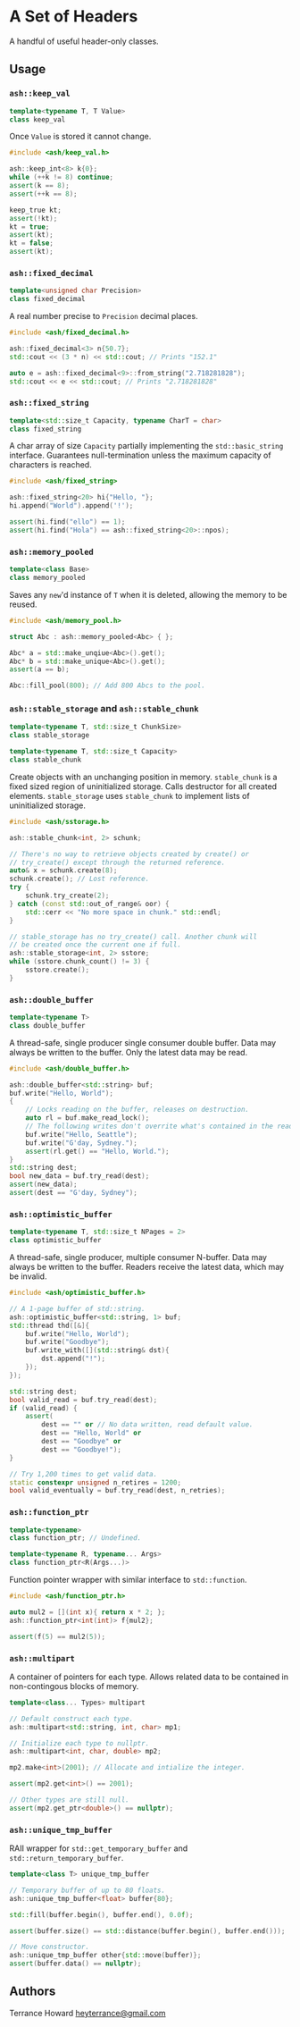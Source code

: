 # A Set of Headers
A handful of useful header-only classes.

## Usage

### `ash::keep_val`

```cpp
template<typename T, T Value>
class keep_val
```
Once `Value` is stored it cannot change.

```cpp
#include <ash/keep_val.h>

ash::keep_int<8> k{0};
while (++k != 8) continue;
assert(k == 8);
assert(++k == 8);

keep_true kt;
assert(!kt);
kt = true;
assert(kt);
kt = false;
assert(kt);
```

### `ash::fixed_decimal`

```cpp
template<unsigned char Precision>
class fixed_decimal
```
A real number precise to `Precision` decimal places.

```cpp
#include <ash/fixed_decimal.h>

ash::fixed_decimal<3> n{50.7};
std::cout << (3 * n) << std::cout; // Prints "152.1"

auto e = ash::fixed_decimal<9>::from_string("2.718281828");
std::cout << e << std::cout; // Prints "2.718281828"
```

### `ash::fixed_string`

```cpp
template<std::size_t Capacity, typename CharT = char>
class fixed_string
```
A char array of size `Capacity` partially implementing the `std::basic_string`
interface. Guarantees null-termination unless the maximum capacity of
characters is reached.

```cpp
#include <ash/fixed_string>

ash::fixed_string<20> hi{"Hello, "};
hi.append("World").append('!');

assert(hi.find("ello") == 1);
assert(hi.find("Hola") == ash::fixed_string<20>::npos);
```

### `ash::memory_pooled`

```cpp
template<class Base>
class memory_pooled
```
Saves any `new`'d instance of `T` when it is deleted, allowing the memory to be
reused.

```cpp
#include <ash/memory_pool.h>

struct Abc : ash::memory_pooled<Abc> { };

Abc* a = std::make_unqiue<Abc>().get();
Abc* b = std::make_unique<Abc>().get();
assert(a == b);

Abc::fill_pool(800); // Add 800 Abcs to the pool.
```

### `ash::stable_storage` and `ash::stable_chunk`

```cpp
template<typename T, std::size_t ChunkSize>
class stable_storage

template<typename T, std::size_t Capacity>
class stable_chunk
```

Create objects with an unchanging position in memory.
`stable_chunk` is a fixed sized region of uninitialized storage. Calls
destructor for all created elements. `stable_storage` uses `stable_chunk` to
implement lists of uninitialized storage.

```cpp
#include <ash/sstorage.h>

ash::stable_chunk<int, 2> schunk;

// There's no way to retrieve objects created by create() or
// try_create() except through the returned reference.
auto& x = schunk.create(8);
schunk.create(); // Lost reference.
try {
    schunk.try_create(2);
} catch (const std::out_of_range& oor) {
    std::cerr << "No more space in chunk." std::endl;
}

// stable_storage has no try_create() call. Another chunk will
// be created once the current one if full.
ash::stable_storage<int, 2> sstore;
while (sstore.chunk_count() != 3) {
    sstore.create();
}
```

### `ash::double_buffer`

```cpp
template<typename T>
class double_buffer
```

A thread-safe, single producer single consumer double buffer. Data may always
be written to the buffer. Only the latest data may be read.

```cpp
#include <ash/double_buffer.h>

ash::double_buffer<std::string> buf;
buf.write("Hello, World");
{
    // Locks reading on the buffer, releases on destruction.
    auto rl = buf.make_read_lock();
    // The following writes don't overrite what's contained in the read_lock.
    buf.write("Hello, Seattle");
    buf.write("G'day, Sydney.");
    assert(rl.get() == "Hello, World.");
}
std::string dest;
bool new_data = buf.try_read(dest);
assert(new_data);
assert(dest == "G'day, Sydney");
```
### `ash::optimistic_buffer`

```cpp
template<typename T, std::size_t NPages = 2>
class optimistic_buffer
```

A thread-safe, single producer, multiple consumer N-buffer. Data may always be
written to the buffer. Readers receive the latest data, which may be invalid.

```cpp
#include <ash/optimistic_buffer.h>

// A 1-page buffer of std::string.
ash::optimistic_buffer<std::string, 1> buf;
std::thread thd([&]{
    buf.write("Hello, World");
    buf.write("Goodbye");
    buf.write_with([](std::string& dst){
        dst.append("!");
    });
});

std::string dest;
bool valid_read = buf.try_read(dest);
if (valid_read) {
    assert(
        dest == "" or // No data written, read default value.
        dest == "Hello, World" or
        dest == "Goodbye" or
        dest == "Goodbye!");
}

// Try 1,200 times to get valid data.
static constexpr unsigned n_retires = 1200;
bool valid_eventually = buf.try_read(dest, n_retries);
```


### `ash::function_ptr`

```cpp
template<typename>
class function_ptr; // Undefined.

template<typename R, typename... Args>
class function_ptr<R(Args...)>
```
Function pointer wrapper with similar interface to `std::function`.

```cpp
#include <ash/function_ptr.h>

auto mul2 = [](int x){ return x * 2; };
ash::function_ptr<int(int)> f{mul2};

assert(f(5) == mul2(5));
```

### `ash::multipart`
A container of pointers for each type. Allows related data to be contained in non-contingous blocks of memory.

```cpp
template<class... Types> multipart
```

```cpp
// Default construct each type.
ash::multipart<std::string, int, char> mp1;

// Initialize each type to nullptr.
ash::multipart<int, char, double> mp2;

mp2.make<int>(2001); // Allocate and intialize the integer.

assert(mp2.get<int>() == 2001);

// Other types are still null.
assert(mp2.get_ptr<double>() == nullptr);
```

### `ash::unique_tmp_buffer`
RAII wrapper for `std::get_temporary_buffer` and `std::return_temporary_buffer`.

```cpp
template<class T> unique_tmp_buffer
```

```cpp
// Temporary buffer of up to 80 floats.
ash::unique_tmp_buffer<float> buffer{80};

std::fill(buffer.begin(), buffer.end(), 0.0f);

assert(buffer.size() == std::distance(buffer.begin(), buffer.end()));

// Move constructor.
ash::unique_tmp_buffer other{std::move(buffer)};
assert(buffer.data() == nullptr);
```

## Authors
Terrance Howard <heyterrance@gmail.com>
